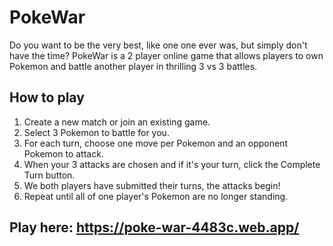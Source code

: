 # PokeWar

Do you want to be the very best, like one one ever was, but simply don't have the time?
PokeWar is a 2 player online game that allows players to own Pokemon and battle another player in thrilling 3 vs 3 battles.

## How to play

1. Create a new match or join an existing game.
2. Select 3 Pokemon to battle for you.
3. For each turn, choose one move per Pokemon and an opponent Pokemon to attack.
4. When your 3 attacks are chosen and if it's your turn, click the Complete Turn button.
5. We both players have submitted their turns, the attacks begin!
6. Repeat until all of one player's Pokemon are no longer standing.

## Play here: https://poke-war-4483c.web.app/
